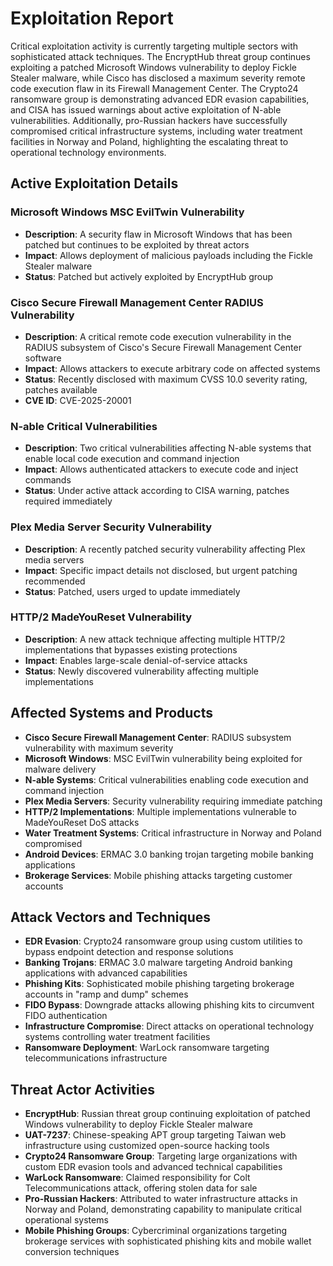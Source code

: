 # Exploitation Report

Critical exploitation activity is currently targeting multiple sectors with sophisticated attack techniques. The EncryptHub threat group continues exploiting a patched Microsoft Windows vulnerability to deploy Fickle Stealer malware, while Cisco has disclosed a maximum severity remote code execution flaw in its Firewall Management Center. The Crypto24 ransomware group is demonstrating advanced EDR evasion capabilities, and CISA has issued warnings about active exploitation of N-able vulnerabilities. Additionally, pro-Russian hackers have successfully compromised critical infrastructure systems, including water treatment facilities in Norway and Poland, highlighting the escalating threat to operational technology environments.

## Active Exploitation Details

### Microsoft Windows MSC EvilTwin Vulnerability
- **Description**: A security flaw in Microsoft Windows that has been patched but continues to be exploited by threat actors
- **Impact**: Allows deployment of malicious payloads including the Fickle Stealer malware
- **Status**: Patched but actively exploited by EncryptHub group

### Cisco Secure Firewall Management Center RADIUS Vulnerability
- **Description**: A critical remote code execution vulnerability in the RADIUS subsystem of Cisco's Secure Firewall Management Center software
- **Impact**: Allows attackers to execute arbitrary code on affected systems
- **Status**: Recently disclosed with maximum CVSS 10.0 severity rating, patches available
- **CVE ID**: CVE-2025-20001

### N-able Critical Vulnerabilities
- **Description**: Two critical vulnerabilities affecting N-able systems that enable local code execution and command injection
- **Impact**: Allows authenticated attackers to execute code and inject commands
- **Status**: Under active attack according to CISA warning, patches required immediately

### Plex Media Server Security Vulnerability
- **Description**: A recently patched security vulnerability affecting Plex media servers
- **Impact**: Specific impact details not disclosed, but urgent patching recommended
- **Status**: Patched, users urged to update immediately

### HTTP/2 MadeYouReset Vulnerability
- **Description**: A new attack technique affecting multiple HTTP/2 implementations that bypasses existing protections
- **Impact**: Enables large-scale denial-of-service attacks
- **Status**: Newly discovered vulnerability affecting multiple implementations

## Affected Systems and Products

- **Cisco Secure Firewall Management Center**: RADIUS subsystem vulnerability with maximum severity
- **Microsoft Windows**: MSC EvilTwin vulnerability being exploited for malware delivery
- **N-able Systems**: Critical vulnerabilities enabling code execution and command injection
- **Plex Media Servers**: Security vulnerability requiring immediate patching
- **HTTP/2 Implementations**: Multiple implementations vulnerable to MadeYouReset DoS attacks
- **Water Treatment Systems**: Critical infrastructure in Norway and Poland compromised
- **Android Devices**: ERMAC 3.0 banking trojan targeting mobile banking applications
- **Brokerage Services**: Mobile phishing attacks targeting customer accounts

## Attack Vectors and Techniques

- **EDR Evasion**: Crypto24 ransomware group using custom utilities to bypass endpoint detection and response solutions
- **Banking Trojans**: ERMAC 3.0 malware targeting Android banking applications with advanced capabilities
- **Phishing Kits**: Sophisticated mobile phishing targeting brokerage accounts in "ramp and dump" schemes
- **FIDO Bypass**: Downgrade attacks allowing phishing kits to circumvent FIDO authentication
- **Infrastructure Compromise**: Direct attacks on operational technology systems controlling water treatment facilities
- **Ransomware Deployment**: WarLock ransomware targeting telecommunications infrastructure

## Threat Actor Activities

- **EncryptHub**: Russian threat group continuing exploitation of patched Windows vulnerability to deploy Fickle Stealer malware
- **UAT-7237**: Chinese-speaking APT group targeting Taiwan web infrastructure using customized open-source hacking tools
- **Crypto24 Ransomware Group**: Targeting large organizations with custom EDR evasion tools and advanced technical capabilities
- **WarLock Ransomware**: Claimed responsibility for Colt Telecommunications attack, offering stolen data for sale
- **Pro-Russian Hackers**: Attributed to water infrastructure attacks in Norway and Poland, demonstrating capability to manipulate critical operational systems
- **Mobile Phishing Groups**: Cybercriminal organizations targeting brokerage services with sophisticated phishing kits and mobile wallet conversion techniques